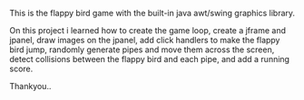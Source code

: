 

This is the flappy bird game with the built-in java awt/swing graphics library.

On this project i learned how to create the game loop, create a jframe and jpanel, draw images on the jpanel, add click handlers to make the flappy bird jump, randomly generate pipes and move them across the screen, detect collisions between the flappy bird and each pipe, and add a running score. 

Thankyou..
